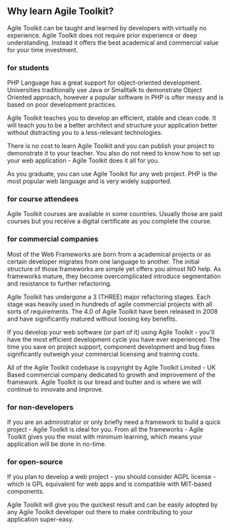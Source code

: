 
## Why learn Agile Toolkit?

Agile Toolkit can be taught and learned by developers with virtually no experience. Agile Toolkit does not require prior experience or deep understanding. Instead it offers the best academical and commercial value for your time investment.

### for students

PHP Language has a great support for object-oriented development. Universities traditionally use Java or Smalltalk to demonstrate Object Oriented approach, however a popular software in PHP is ofter messy and is based on poor development practices.

Agile Toolkit teaches you to develop an efficient, stable and clean code. It will teach you to be a better architect and structure your application better without distracting you to a less-relevant technologies.

There is no cost to learn Agile Toolkit and you can publish your project to demonstrate it to your teacher. You also do not need to know how to set up your web application - Agile Toolkit does it all for you.

As you graduate, you can use Agile Toolkit for any web project. PHP is the most popular web language and is very widely supported.

### for course attendees

Agile Toolkit courses are available in some countries. Usually those are paid courses but you receive a digital certificate as you complete the course.

### for commercial companies

Most of the Web Frameworks are born from a academical projects or as certain developer migrates from one language to another. The initial structure of those frameworks are simple yet offers you almost NO help. As frameworks mature, they become overcomplicated introduce segmentation and resistance to further refactoring.

Agile Toolkit has undergone a 3 (THREE) major refactoring stages. Each stage was heavily used in hundreds of agile commercial projects with all sorts of requirements. The 4.0 of Agile Toolkit have been released in 2008 and have significantly matured without loosing key benefits.

If you develop your web software (or part of it) using Agile Toolkit - you'll have the most efficient development cycle you have ever experienced. The time you save on project support, component development and bug fixes significantly outweigh your commercial licensing and training costs.

All of the Agile Toolkit codebase is copyright by Agile Toolkit Limited - UK Based commercial company dedicated to growth and improvement of the framework. Agile Toolkit is our bread and butter and is where we will continue to innovate and improve.

### for non-developers

If you are an administrator or only briefly need a framework to build a quick project - Agile Toolkit is ideal for you. From all the frameworks - Agile Toolkit gives you the most with minimum learning, which means your application will be done in no-time.

### for open-source

If you plan to develop a web project - you should consider AGPL license - which is GPL equivalent for web apps and is compatible with MIT-based components.

Agile Toolkit will give you the quickest result and can be easily adopted by any Agile Toolkit developer out there to make contributing to your application super-easy.

